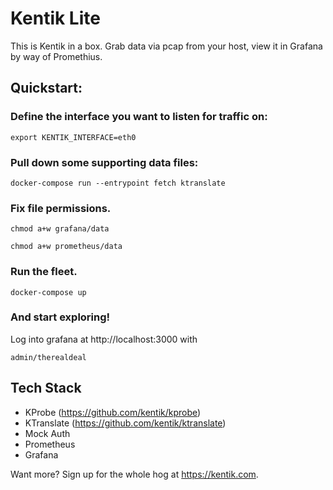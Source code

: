 # Kentik Lite

This is Kentik in a box. Grab data via pcap from your host, view it in Grafana by way of Promethius.

## Quickstart:

### Define the interface you want to listen for traffic on:
`export KENTIK_INTERFACE=eth0`

### Pull down some supporting data files:
`docker-compose run --entrypoint fetch ktranslate`

### Fix file permissions.
`chmod a+w grafana/data`

`chmod a+w prometheus/data`

### Run the fleet.
`docker-compose up`

### And start exploring!
Log into grafana at http://localhost:3000 with

`admin/therealdeal`

## Tech Stack
* KProbe (https://github.com/kentik/kprobe)
* KTranslate (https://github.com/kentik/ktranslate)
* Mock Auth
* Prometheus
* Grafana

Want more? Sign up for the whole hog at https://kentik.com.

